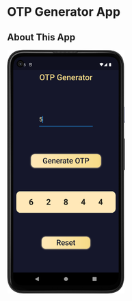 # OTP Generator App


## About This App

<img src="https://github.com/RomitKatrodiya/OTP_Generator/blob/master/images/Screenshot_20220819_214558.png" style=" height:570px; " data-target="animated-image.originalImage">
